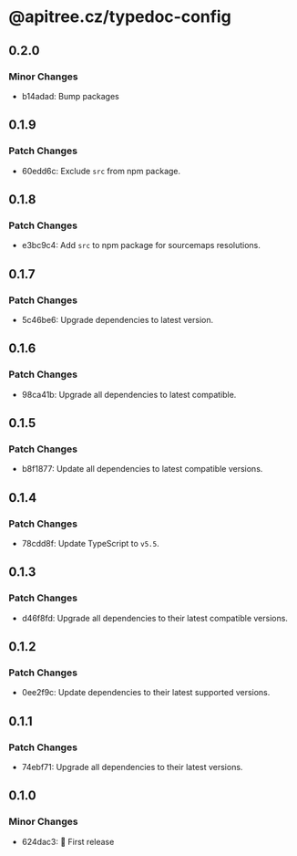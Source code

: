# @apitree.cz/typedoc-config

## 0.2.0

### Minor Changes

- b14adad: Bump packages

## 0.1.9

### Patch Changes

- 60edd6c: Exclude `src` from npm package.

## 0.1.8

### Patch Changes

- e3bc9c4: Add `src` to npm package for sourcemaps resolutions.

## 0.1.7

### Patch Changes

- 5c46be6: Upgrade dependencies to latest version.

## 0.1.6

### Patch Changes

- 98ca41b: Upgrade all dependencies to latest compatible.

## 0.1.5

### Patch Changes

- b8f1877: Update all dependencies to latest compatible versions.

## 0.1.4

### Patch Changes

- 78cdd8f: Update TypeScript to `v5.5`.

## 0.1.3

### Patch Changes

- d46f8fd: Upgrade all dependencies to their latest compatible versions.

## 0.1.2

### Patch Changes

- 0ee2f9c: Update dependencies to their latest supported versions.

## 0.1.1

### Patch Changes

- 74ebf71: Upgrade all dependencies to their latest versions.

## 0.1.0

### Minor Changes

- 624dac3: 🎉 First release
